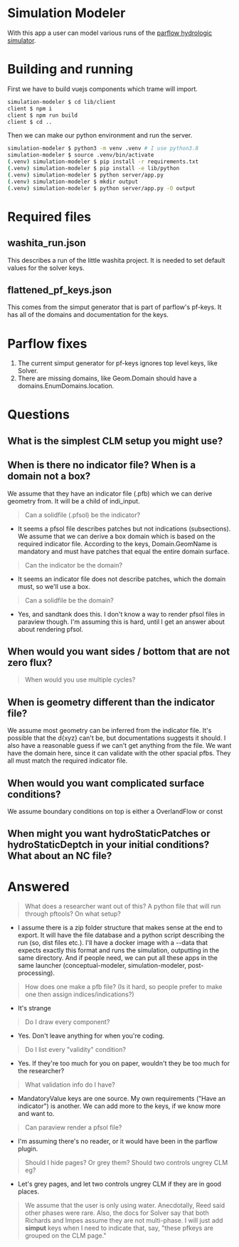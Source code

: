 # Simulation Modeler
With this app a user can model various runs of the [parflow hydrologic simulator](https://www.parflow.org/).

# Building and running
First we have to build vuejs components which trame will import.
```bash
simulation-modeler $ cd lib/client 
client $ npm i   
client $ npm run build
client $ cd ..
```

Then we can make our python environment and run the server.
```bash
simulation-modeler $ python3 -m venv .venv # I use python3.8
simulation-modeler $ source .venv/bin/activate
(.venv) simulation-modeler $ pip install -r requirements.txt 
(.venv) simulation-modeler $ pip install -e lib/python 
(.venv) simulation-modeler $ python server/app.py      
(.venv) simulation-modeler $ mkdir output
(.venv) simulation-modeler $ python server/app.py -O output 
```

# Required files
## washita_run.json
This describes a run of the little washita project. It is needed to set default values for the solver keys.

## flattened_pf_keys.json
This comes from the simput generator that is part of parflow's pf-keys. It has all of the domains and documentation for the keys.


# Parflow fixes 
1) The current simput generator for pf-keys ignores top level keys, like Solver.
2) There are missing domains, like Geom.Domain should have a domains.EnumDomains.location.

# Questions
## What is the simplest CLM setup you might use?

## When is there no indicator file? When is a domain not a box?
We assume that they have an indicator file (.pfb) which we can derive geometry from. It will be a child of indi_input.
> Can a solidfile (.pfsol) be the indicator? 
- It seems a pfsol file describes patches but not indications (subsections). 
We assume that we can derive a box domain which is based on the required indicator file. According to the keys, Domain.GeomName is mandatory and must have patches that equal the entire domain surface.
> Can the indicator be the domain? 
- It seems an indicator file does not describe patches, which the domain must, so we'll use a box.
> Can a solidfile be the domain?
- Yes, and sandtank does this. I don't know a way to render pfsol files in paraview though. I'm assuming this is hard, until I get an answer about  about rendering pfsol. 

## When would you want sides / bottom that are not zero flux? 
> When would you use multiple cycles?

## When is geometry different than the indicator file?
We assume most geometry can be inferred from the indicator file.
It's possible that the d{xyz} can't be, but documentations suggests it should. I also have a reasonable guess if we can't get anything from the file.
We want have the domain here, since it can validate with the other spacial pfbs. They all must match the required indicator file. 

## When would you want complicated surface conditions?
We assume boundary conditions on top is either a OverlandFlow or const

## When might you want hydroStaticPatches or hydroStaticDeptch in your initial conditions? What about an NC file?

# Answered
> What does a researcher want out of this? A python file that will run through pftools? On what setup? 
- I assume there is a zip folder structure that makes sense at the end to export. It will have the file database and a python script describing the run (so, dist files etc.). I'll have a docker image with a --data that expects exactly this format and runs the simulation, outputting in the same directory. And if people need, we can put all these apps in the same launcher (conceptual-modeler, simulation-modeler, post-processing). 

> How does one make a pfb file? (Is it hard, so people prefer to make one then assign indices/indications?)
- It's strange

> Do I draw every component?
- Yes. Don't leave anything for when you're coding.

> Do I list every "validity" condition?
- Yes. If they're too much for you on paper, wouldn't they be too much for the researcher?

> What validation info do I have?
- MandatoryValue keys are one source. My own requirements ("Have an indicator") is another. We can add more to the keys, if we know more and want to.

> Can paraview render a pfsol file?
- I'm assuming there's no reader, or it would have been in the parflow plugin. 

> Should  I hide pages? Or grey them?  Should two controls ungrey CLM eg?
- Let's grey pages, and let two controls ungrey CLM if they are in good places. 

> We assume that the user is only using water. Anecdotally, Reed said other phases were rare. Also, the docs for Solver say that both Richards and Impes assume they are not multi-phase.
> I will just add __simput__ keys when I need to indicate that, say, "these pfkeys are grouped on the CLM page."



